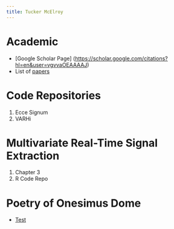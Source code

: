 ```yaml
---
title: Tucker McElroy
---
```


# Academic
- [Google Scholar Page] (https://scholar.google.com/citations?hl=en&user=vgvvaOEAAAAJ)
- List of [papers](papers.md)

# Code  Repositories
1. Ecce Signum
2. VARHi

# Multivariate Real-Time Signal Extraction
1. Chapter 3
2. R Code Repo

# Poetry of Onesimus Dome
- [Test](http://onesimusdome.com)

